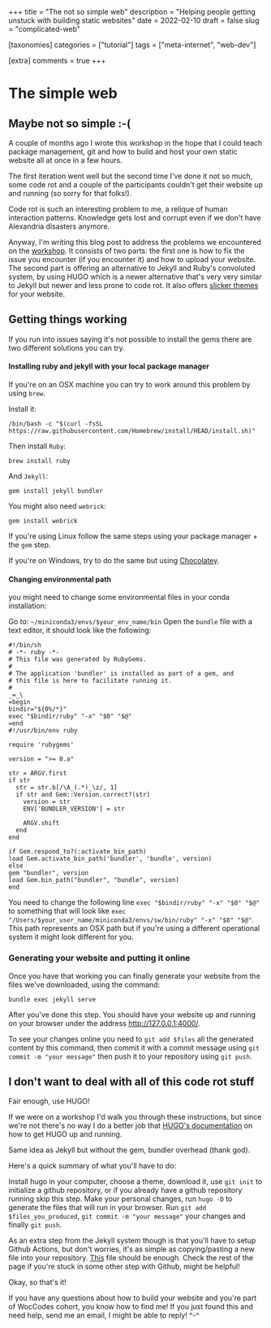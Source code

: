 +++
title = "The not so simple web"
description = "Helping people getting unstuck with building static websites"
date = 2022-02-10
draft = false
slug = "complicated-web"

[taxonomies]
categories = ["tutorial"]
tags = ["meta-internet", "web-dev"]

[extra]
comments = true
+++

# The simple web

## Maybe not so simple :-(

A couple of months ago I wrote this workshop in the hope that I could teach package management, git and how to build and host your own static website all at once in a few hours.

The first iteration went well but the second time I've done it not so much, some code rot and a couple of the participants couldn't get their website up and running (so sorry for that folks!).

Code rot is such an interesting problem to me, a relique of human interaction patterns. Knowledge gets lost and corrupt even if we don't have Alexandria disasters anymore.

Anyway, I'm writing this blog post to address the problems we encountered on the [workshop](https://docs.google.com/presentation/d/1hoSefqb4wJy16nCynKQs0cI3iRgjH4-TQ9XItSbcEMU/edit#slide=id.gfe4d1003eb_1_7). It consists of two parts: the first one is how to fix the issue you encounter (if you encounter it) and how to upload your website.
The second part is offering an alternative to Jekyll and Ruby's convoluted system, by using HUGO which is a newer alternative that's very very similar to Jekyll but newer and less prone to code rot. It also offers [slicker themes](https://themes.gohugo.io/) for your website.

## Getting things working

If you run into issues saying it's not possible to install the gems there are two different solutions you can try.

#### Installing ruby and jekyll with your local package manager

If you're on an OSX machine you can try to work around this problem by using `brew`.

Install it:

```
/bin/bash -c "$(curl -fsSL https://raw.githubusercontent.com/Homebrew/install/HEAD/install.sh)"
```

Then install `Ruby`:

`brew install ruby`

And `Jekyll`:

`gem install jekyll bundler`

You might also need `webrick`:

`gem install webrick`

If you're using Linux follow the same steps using your package manager + the `gem` step.

If you're on Windows, try to do the same but using [Chocolatey](https://chocolatey.org/).

#### Changing environmental path

 you might need to change some environmental files in your conda installation:

Go to: `~/miniconda3/envs/$your_env_name/bin`
Open the `bundle` file with a text editor, it should look like the following:

```
#!/bin/sh
# -*- ruby -*-
# This file was generated by RubyGems.
#
# The application 'bundler' is installed as part of a gem, and
# this file is here to facilitate running it.
#
_=_\
=begin
bindir="${0%/*}"
exec "$bindir/ruby" "-x" "$0" "$@"
=end
#!/usr/bin/env ruby

require 'rubygems'

version = ">= 0.a"

str = ARGV.first
if str
  str = str.b[/\A_(.*)_\z/, 1]
  if str and Gem::Version.correct?(str)
    version = str
    ENV['BUNDLER_VERSION'] = str

    ARGV.shift
  end
end

if Gem.respond_to?(:activate_bin_path)
load Gem.activate_bin_path('bundler', 'bundle', version)
else
gem "bundler", version
load Gem.bin_path("bundler", "bundle", version)
end
```

You need to change the following line `exec "$bindir/ruby" "-x" "$0" "$@"` to something that will look like `exec "/Users/$your_user_name/miniconda3/envs/sw/bin/ruby" "-x" "$0" "$@"`. This path represents an OSX path but if you're using a different operational system it might look different for you.


### Generating your website and putting it online


Once you have that working you can finally generate your website from the files we've downloaded, using the command:

```
bundle exec jekyll serve
```

After you've done this step. You should have your website up and running on your browser under the address http://127.0.0.1:4000/.

To see your changes online you need to `git add $files` all the generated content by this command, then commit it with a commit message using `git commit -m "your message"` then push it to your repository using `git push`.

## I don't want to deal with all of this code rot stuff

Fair enough, use HUGO!

If we were on a workshop I'd walk you through these instructions, but since we're not there's no way I do a better job that [HUGO's documentation](https://gohugo.io/getting-started/quick-start/) on how to get HUGO up and running.

Same idea as Jekyll but without the gem, bundler overhead (thank god).

Here's a quick summary of what you'll have to do:

Install hugo in your computer, choose a theme, download it, use `git init` to initialize a github repository, or if you already have a github repository running skip this step. Make your personal changes, run `hugo -D` to generate the files that will run in your browser. Run `git add $files_you_produced`, `git commit -m "your message"` your changes and finally `git push`.

As an extra step from the Jekyll system though is that you'll have to setup Github Actions, but don't worries, it's as simple as copying/pasting a new file into your repository. [This](https://gohugo.io/hosting-and-deployment/hosting-on-github/#build-hugo-with-github-action) file should be enough. Check the rest of the page if you're stuck in some other step with Github, might be helpful!

Okay, so that's it!

If you have any questions about how to build your website and you're part of WocCodes cohort, you know how to find me!
If you just found this and need help, send me an email, I might be able to reply! ^-^
